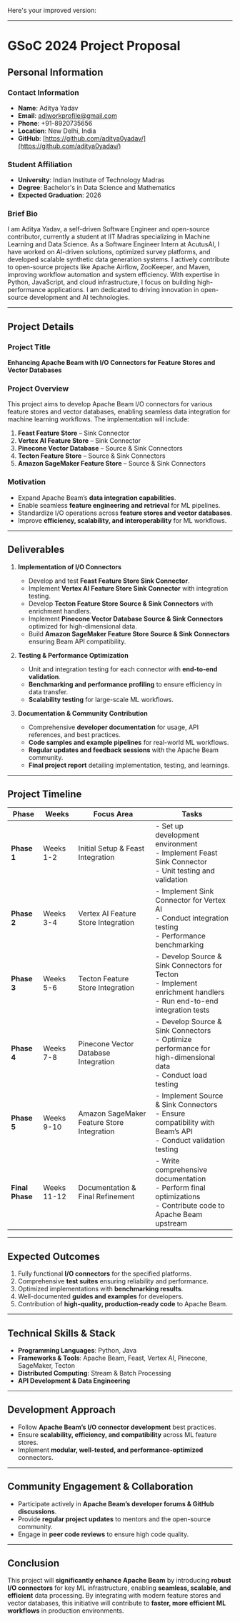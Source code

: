 Here's your improved version:  

---

# **GSoC 2024 Project Proposal**  

## **Personal Information**  

### **Contact Information**  
- **Name**: Aditya Yadav  
- **Email**: adiworkprofile@gmail.com  
- **Phone**: +91-8920735656  
- **Location**: New Delhi, India  
- **GitHub**: [https://github.com/aditya0yadav/](https://github.com/aditya0yadav/)  

### **Student Affiliation**  
- **University**: Indian Institute of Technology Madras  
- **Degree**: Bachelor's in Data Science and Mathematics  
- **Expected Graduation**: 2026  

### Brief Bio 
I am Aditya Yadav, a self-driven Software Engineer and open-source contributor, currently a student at IIT Madras specializing in Machine Learning and Data Science. As a Software Engineer Intern at AcutusAI, I have worked on AI-driven solutions, optimized survey platforms, and developed scalable synthetic data generation systems. I actively contribute to open-source projects like Apache Airflow, ZooKeeper, and Maven, improving workflow automation and system efficiency. With expertise in Python, JavaScript, and cloud infrastructure, I focus on building high-performance applications. I am dedicated to driving innovation in open-source development and AI technologies.

---

## **Project Details**  

### **Project Title**  
**Enhancing Apache Beam with I/O Connectors for Feature Stores and Vector Databases**  

### **Project Overview**  
This project aims to develop Apache Beam I/O connectors for various feature stores and vector databases, enabling seamless data integration for machine learning workflows. The implementation will include:  

1. **Feast Feature Store** – Sink Connector  
2. **Vertex AI Feature Store** – Sink Connector  
3. **Pinecone Vector Database** – Source & Sink Connectors  
4. **Tecton Feature Store** – Source & Sink Connectors  
5. **Amazon SageMaker Feature Store** – Source & Sink Connectors  

### **Motivation**  
- Expand Apache Beam’s **data integration capabilities**.  
- Enable seamless **feature engineering and retrieval** for ML pipelines.  
- Standardize I/O operations across **feature stores and vector databases**.  
- Improve **efficiency, scalability, and interoperability** for ML workflows.  

---

## **Deliverables**  

1. **Implementation of I/O Connectors**  
   - Develop and test **Feast Feature Store Sink Connector**.  
   - Implement **Vertex AI Feature Store Sink Connector** with integration testing.  
   - Develop **Tecton Feature Store Source & Sink Connectors** with enrichment handlers.  
   - Implement **Pinecone Vector Database Source & Sink Connectors** optimized for high-dimensional data.  
   - Build **Amazon SageMaker Feature Store Source & Sink Connectors** ensuring Beam API compatibility.  

2. **Testing & Performance Optimization**  
   - Unit and integration testing for each connector with **end-to-end validation**.  
   - **Benchmarking and performance profiling** to ensure efficiency in data transfer.  
   - **Scalability testing** for large-scale ML workflows.  

3. **Documentation & Community Contribution**  
   - Comprehensive **developer documentation** for usage, API references, and best practices.  
   - **Code samples and example pipelines** for real-world ML workflows.  
   - **Regular updates and feedback sessions** with the Apache Beam community.  
   - **Final project report** detailing implementation, testing, and learnings.  

---

## **Project Timeline**  

| **Phase**       | **Weeks**  | **Focus Area**                                      | **Tasks**  |
|----------------|------------|-----------------------------------------------------|------------|
| **Phase 1**    | Weeks 1-2  | Initial Setup & Feast Integration                 | - Set up development environment <br> - Implement Feast Sink Connector <br> - Unit testing and validation |
| **Phase 2**    | Weeks 3-4  | Vertex AI Feature Store Integration               | - Implement Sink Connector for Vertex AI <br> - Conduct integration testing <br> - Performance benchmarking |
| **Phase 3**    | Weeks 5-6  | Tecton Feature Store Integration                   | - Develop Source & Sink Connectors for Tecton <br> - Implement enrichment handlers <br> - Run end-to-end integration tests |
| **Phase 4**    | Weeks 7-8  | Pinecone Vector Database Integration              | - Develop Source & Sink Connectors <br> - Optimize performance for high-dimensional data <br> - Conduct load testing |
| **Phase 5**    | Weeks 9-10 | Amazon SageMaker Feature Store Integration        | - Implement Source & Sink Connectors <br> - Ensure compatibility with Beam’s API <br> - Conduct validation testing |
| **Final Phase**| Weeks 11-12| Documentation & Final Refinement                  | - Write comprehensive documentation <br> - Perform final optimizations <br> - Contribute code to Apache Beam upstream |

---

## **Expected Outcomes**  
1. Fully functional **I/O connectors** for the specified platforms.  
2. Comprehensive **test suites** ensuring reliability and performance.  
3. Optimized implementations with **benchmarking results**.  
4. Well-documented **guides and examples** for developers.  
5. Contribution of **high-quality, production-ready code** to Apache Beam.  

---

## **Technical Skills & Stack**  
- **Programming Languages**: Python, Java  
- **Frameworks & Tools**: Apache Beam, Feast, Vertex AI, Pinecone, SageMaker, Tecton  
- **Distributed Computing**: Stream & Batch Processing  
- **API Development & Data Engineering**  

---

## **Development Approach**  
- Follow **Apache Beam’s I/O connector development** best practices.  
- Ensure **scalability, efficiency, and compatibility** across ML feature stores.  
- Implement **modular, well-tested, and performance-optimized** connectors.  

---

## **Community Engagement & Collaboration**  
- Participate actively in **Apache Beam’s developer forums & GitHub discussions**.  
- Provide **regular project updates** to mentors and the open-source community.  
- Engage in **peer code reviews** to ensure high code quality.  

---

## **Conclusion**  
This project will **significantly enhance Apache Beam** by introducing **robust I/O connectors** for key ML infrastructure, enabling **seamless, scalable, and efficient** data processing. By integrating with modern feature stores and vector databases, this initiative will contribute to **faster, more efficient ML workflows** in production environments.